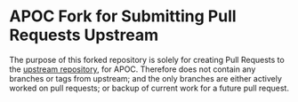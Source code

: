 # APOC Fork for Submitting Pull Requests Upstream
The purpose of  this forked repository is solely for  creating Pull Requests to
the [upstream repository][upstream], for APOC.
Therefore does  not contain any  branches or tags  from upstream; and  the only
branches are either actively worked on pull requests; or backup of current work
for a future pull request.

[upstream]: https://github.com/neo4j/apoc


